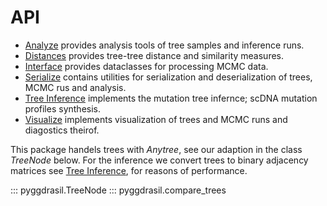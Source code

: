 # API

- [Analyze](analyze.md) provides analysis tools of tree samples and inference runs.
- [Distances](distances.md) provides tree-tree distance and similarity measures.
- [Interface](interface.md) provides dataclasses for processing MCMC data.
- [Serialize](serialize.md) contains utilities for serialization and  deserialization of trees, MCMC rus and analysis.
- [Tree Inference](tree_inference.md) implements the mutation tree infernce; scDNA mutation profiles synthesis.
- [Visualize](visualize.md) implements visualization of trees and MCMC runs and diagostics theirof.

This package handels trees with _Anytree_, see our adaption in the class _TreeNode_ below.  For the inference we convert trees to binary adjacency matrices see [Tree Inference](tree_inference.md), for reasons of performance.

::: pyggdrasil.TreeNode
::: pyggdrasil.compare_trees


